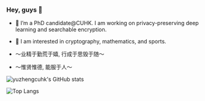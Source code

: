 ### Hey, guys 👋

- 💬 I’m a PhD candidate@CUHK. I am working on privacy-preserving deep learning and searchable encryption. 
- 💬 I am interested in cryptography, mathematics, and sports. 

- ～业精于勤荒于嬉, 行成于思毁于随～ 
- ～惟贤惟德, 能服于人～

<!--
**yuzhengcuhk/yuzhengcuhk** is a ✨ _special_ ✨ repository because its `README.md` (this file) appears on your GitHub profile.

Here are some ideas to get you started:

- 🔭 I’m currently working on ...
- 🌱 I’m currently learning ...
- 👯 I’m looking to collaborate on ...
- 🤔 I’m looking for help with ...
- 💬 Ask me about ...
- 📫 How to reach me: ...
- 😄 Pronouns: ...
- ⚡ Fun fact: ...
-->

![yuzhengcuhk's GitHub stats](https://github-readme-stats.vercel.app/api?username=yuzhengcuhk&count_private=true&show_icons=true&theme=buefy)

![Top Langs](https://github-readme-stats.vercel.app/api/top-langs/?username=yuzhengcuhk&layout=compact)

